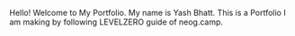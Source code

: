 Hello! Welcome to My Portfolio.
My name is Yash Bhatt.
This is a Portfolio I am making by following LEVELZERO guide of neog.camp.
